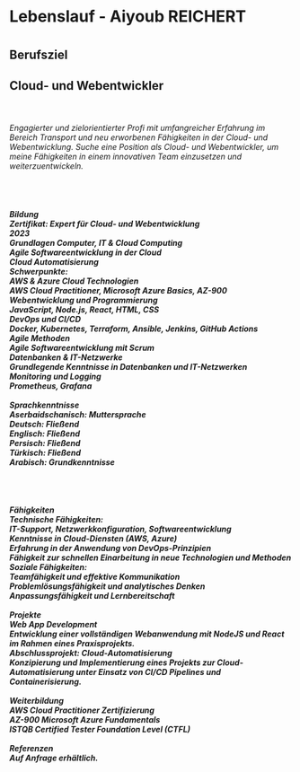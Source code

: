 <h1 align="left">Lebenslauf - Aiyoub REICHERT</h1>

###

<h1 align="left"></h1>

###

<h2 align="left">Berufsziel</h2>

###

<h2 align="left">Cloud- und Webentwickler</h2><br> <h6 align="left"> Engagierter und zielorientierter Profi mit umfangreicher Erfahrung im Bereich Transport und neu erworbenen Fähigkeiten in der Cloud- und Webentwicklung. Suche eine Position als Cloud- und Webentwickler, um meine Fähigkeiten in einem innovativen Team einzusetzen und weiterzuentwickeln.</h6>

###

<br clear="both">

<h5 align="left">Bildung<br>Zertifikat: Expert für Cloud- und Webentwicklung<br>2023<br>Grundlagen Computer, IT & Cloud Computing <br>Agile Softwareentwicklung in der Cloud <br>Cloud Automatisierung <br>Schwerpunkte:<br>AWS & Azure Cloud Technologien<br>AWS Cloud Practitioner, Microsoft Azure Basics, AZ-900 <br>Webentwicklung und Programmierung<br>JavaScript, Node.js, React, HTML, CSS<br>DevOps und CI/CD<br>Docker, Kubernetes, Terraform, Ansible, Jenkins, GitHub Actions<br>Agile Methoden<br>Agile Softwareentwicklung mit Scrum<br>Datenbanken & IT-Netzwerke<br>Grundlegende Kenntnisse in Datenbanken und IT-Netzwerken<br>Monitoring und Logging<br>Prometheus, Grafana<br><br>Sprachkenntnisse<br>Aserbaidschanisch: Muttersprache<br>Deutsch: Fließend<br>Englisch: Fließend<br>Persisch: Fließend<br>Türkisch: Fließend<br>Arabisch: Grundkenntnisse<br><br><br><br><br>Fähigkeiten<br>Technische Fähigkeiten:<br>IT-Support, Netzwerkkonfiguration, Softwareentwicklung<br>Kenntnisse in Cloud-Diensten (AWS, Azure)<br>Erfahrung in der Anwendung von DevOps-Prinzipien<br>Fähigkeit zur schnellen Einarbeitung in neue Technologien und Methoden<br>Soziale Fähigkeiten:<br>Teamfähigkeit und effektive Kommunikation<br>Problemlösungsfähigkeit und analytisches Denken<br>Anpassungsfähigkeit und Lernbereitschaft<br><br>Projekte<br>Web App Development<br>Entwicklung einer vollständigen Webanwendung mit NodeJS und React im Rahmen eines Praxisprojekts.<br>Abschlussprojekt: Cloud-Automatisierung<br>Konzipierung und Implementierung eines Projekts zur Cloud-Automatisierung unter Einsatz von CI/CD Pipelines und Containerisierung.<br><br>Weiterbildung<br>AWS Cloud Practitioner Zertifizierung <br>AZ-900 Microsoft Azure Fundamentals <br>ISTQB Certified Tester Foundation Level (CTFL) <br><br>Referenzen<br>Auf Anfrage erhältlich.</h5>

###
